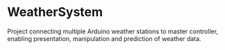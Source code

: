 # WeatherSystem
Project connecting multiple Arduino weather stations to master controller, enabling presentation, manipulation and prediction of weather data.
